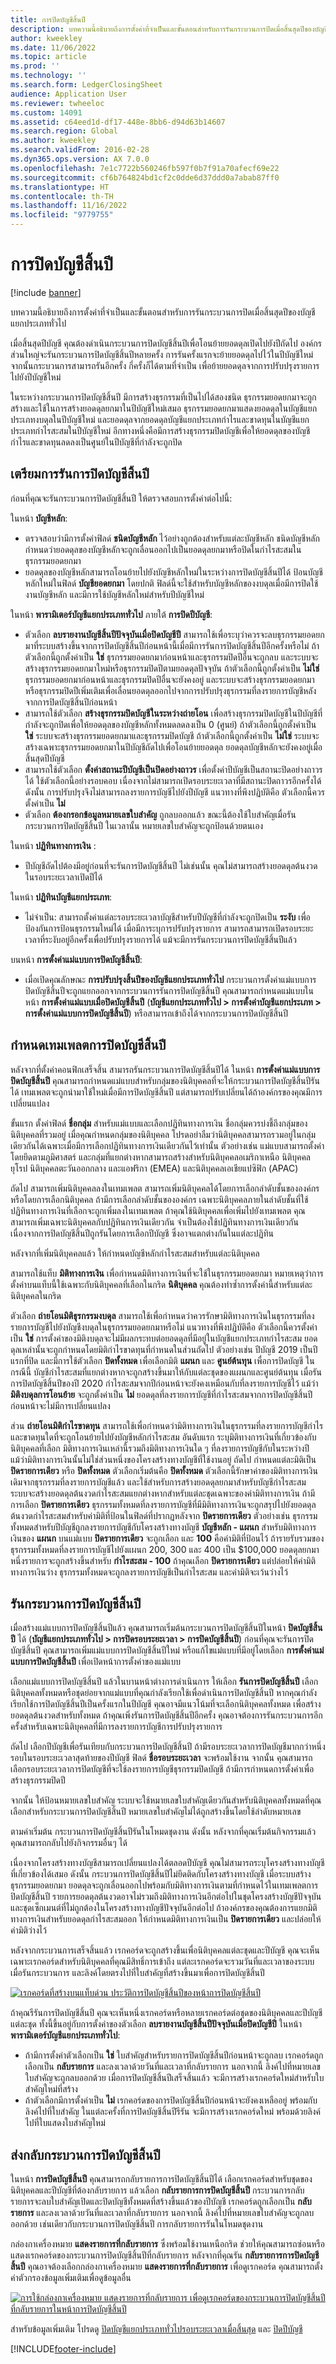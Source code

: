 ```yaml
---
title: การปิดบัญชีสิ้นปี
description: บทความนี้อธิบายถึงการตั้งค่าที่จำเป็นและขั้นตอนสำหรับการรันกระบวนการปิดเมื่อสิ้นสุดปีของบัญชีแยกประเภททั่วไป
author: kweekley
ms.date: 11/06/2022
ms.topic: article
ms.prod: ''
ms.technology: ''
ms.search.form: LedgerClosingSheet
audience: Application User
ms.reviewer: twheeloc
ms.custom: 14091
ms.assetid: c64eed1d-df17-448e-8bb6-d94d63b14607
ms.search.region: Global
ms.author: kweekley
ms.search.validFrom: 2016-02-28
ms.dyn365.ops.version: AX 7.0.0
ms.openlocfilehash: 7e1c7722b560246fb597f0b7f91a70afecf69e22
ms.sourcegitcommit: cf6b764824bd1cf2c0dde6d37ddd0a7abab87ff0
ms.translationtype: HT
ms.contentlocale: th-TH
ms.lasthandoff: 11/16/2022
ms.locfileid: "9779755"
---
```

# <a name="year-end-close"></a>การปิดบัญชีสิ้นปี

[!include [banner](../includes/banner.md)]

บทความนี้อธิบายถึงการตั้งค่าที่จำเป็นและขั้นตอนสำหรับการรันกระบวนการปิดเมื่อสิ้นสุดปีของบัญชีแยกประเภททั่วไป

เมื่อสิ้นสุดปีบัญชี คุณต้องดำเนินกระบวนการปิดบัญชีสิ้นปีเพื่อโอนย้ายยอดดุลเปิดไปยังปีถัดไป องค์กรส่วนใหญ่จะรันกระบวนการปิดบัญชีสิ้นปีหลายครั้ง การรันครั้งแรกจะย้ายยอดดุลไปไว้ในปีบัญชีใหม่ จากนั้นกระบวนการสามารถรันอีกครั้ง กี่ครั้งก็ได้ตามที่จำเป็น เพื่อย้ายยอดดุลจากการปรับปรุงรายการไปยังปีบัญชีใหม่

ในระหว่างกระบวนการปิดบัญชีสิ้นปี มีการสร้างธุรกรรมที่เป็นไปได้สองชนิด ธุรกรรมยอดยกมาจะถูกสร้างและใช้ในการสร้างยอดดุลยกมาในปีบัญชีใหม่เสมอ ธุรกรรมยอดยกมาแสดงยอดดุลในบัญชีแยกประเภทงบดุลในปีบัญชีใหม่ และยอดดุลจากยอดดุลบัญชีแยกประเภทกำไรและขาดทุนในบัญชีแยกประเภทกำไรสะสมในปีบัญชีใหม่ อีกทางหนึ่งคือมีการสร้างธุรกรรมปิดบัญชีเพื่อให้ยอดดุลของบัญชีกำไรและขาดทุนลดลงเป็นศูนย์ในปีบัญชีที่กำลังจะถูกปิด

## <a name="prepare-to-run-the-year-end-close"></a>เตรียมการรันการปิดบัญชีสิ้นปี

ก่อนที่คุณจะรันกระบวนการปิดบัญชีสิ้นปี ให้ตรวจสอบการตั้งค่าต่อไปนี้:

ในหน้า **บัญชีหลัก**:

- ตรวจสอบว่ามีการตั้งค่าฟิลด์ **ชนิดบัญชีหลัก** ไว้อย่างถูกต้องสำหรับแต่ละบัญชีหลัก ชนิดบัญชีหลักกำหนดว่ายอดดุลของบัญชีหลักจะถูกเลื่อนออกไปเป็นยอดดุลยกมาหรือปิดในกำไรสะสมในธุรกรรมยอดยกมา
- ยอดดุลของบัญชีหลักสามารถโอนย้ายไปยังบัญชีหลักใหม่ในระหว่างการปิดบัญชีสิ้นปีได้ ป้อนบัญชีหลักใหม่ในฟิลด์ **บัญชียอดยกมา** โดยปกติ ฟิลด์นี้จะใช้สำหรับบัญชีหลักของงบดุลเมื่อมีการปิดใช้งานบัญชีหลัก และมีการใช้บัญชีหลักใหม่สำหรับปีบัญชีใหม่

ในหน้า **พารามิเตอร์บัญชีแยกประเภททั่วไป** ภายใต้ **การปิดปีบัญชี**:

- ตัวเลือก **ลบรายงานบัญชีสิ้นปีปัจจุบันเมื่อปิดบัญชีปี** สามารถใช้เพื่อระบุว่าควรจะลบธุรกรรมยอดยกมาที่ระบบสร้างขึ้นจากการปิดบัญชีสิ้นปีก่อนหน้านี้เมื่อมีการรันการปิดบัญชีสิ้นปีอีกครั้งหรือไม่ ถ้าตัวเลือกนี้ถูกตั้งค่าเป็น **ใช่** ธุรกรรมยอดยกมาก่อนหน้าและธุรกรรมปิดปีอื่นจะถูกลบ และระบบจะสร้างธุรกรรมยอดยกมาใหม่หรือธุรกรรมปิดปีตามยอดดุลปัจจุบัน ถ้าตัวเลือกนี้ถูกตั้งค่าเป็น **ไม่ใช่** ธุรกรรมยอดยกมาก่อนหน้าและธุรกรรมปิดปีอื่นจะยังคงอยู่ และระบบจะสร้างธุรกรรมยอดยกมาหรือธุรกรรมปิดปีเพิ่มเติมเพื่อเลื่อนยอดดุลออกไปจากการปรับปรุงธุรกรรมที่ลงรายการบัญชีหลังจากการปิดบัญชีสิ้นปีก่อนหน้า
- สามารถใช้ตัวเลือก **สร้างธุรกรรมปิดบัญชีในระหว่างถ่ายโอน** เพื่อสร้างธุรกรรมปิดบัญชีในปีบัญชีที่กำลังจะถูกปิดเพื่อให้ยอดดุลของบัญชีหลักทั้งหมดลดลงเป็น 0 (ศูนย์) ถ้าตัวเลือกนี้ถูกตั้งค่าเป็น **ใช่** ระบบจะสร้างธุรกรรมยอดยกมาและธุรกรรมปิดบัญชี ถ้าตัวเลือกนี้ถูกตั้งค่าเป็น **ไม่ใช่** ระบบจะสร้างเฉพาะธุรกรรมยอดยกมาในปีบัญชีถัดไปเพื่อโอนย้ายยอดดุล ยอดดุลบัญชีหลักจะยังคงอยู่เมื่อสิ้นสุดปีบัญชี
- สามารถใช้ตัวเลือก **ตั้งค่าสถานะปีบัญชีเป็นปิดอย่างถาวร** เพื่อตั้งค่าปีบัญชีเป็นสถานะปิดอย่างถาวรได้ ใช้ตัวเลือกนี้อย่างรอบคอบ เนื่องจากไม่สามารถเปิดรอบระยะเวลาที่มีสถานะปิดถาวรอีกครั้งได้ ดังนั้น การปรับปรุงจึงไม่สามารถลงรายการบัญชีไปยังปีบัญชี แนวทางที่พึงปฏิบัติคือ ตัวเลือกนี้ควรตั้งค่าเป็น **ไม่**
- ตัวเลือก **ต้องกรอกข้อมูลหมายเลขใบสำคัญ** ถูกลบออกแล้ว ขณะนี้ต้องใช้ใบสำคัญเมื่อรันกระบวนการปิดบัญชีสิ้นปี ในเวลานั้น หมายเลขใบสำคัญจะถูกป้อนด้วยตนเอง

ในหน้า **ปฏิทินทางการเงิน** :

- ปีบัญชีถัดไปต้องมีอยู่ก่อนที่จะรันการปิดบัญชีสิ้นปี ไม่เช่นนั้น คุณไม่สามารถสร้างยอดดุลต้นงวดในรอบระยะเวลาเปิดปีได้

ในหน้า **ปฏิทินบัญชีแยกประเภท**:

- ไม่จำเป็น: สามารถตั้งค่าแต่ละรอบระยะเวลาบัญชีสำหรับปีบัญชีที่กำลังจะถูกปิดเป็น **ระงับ** เพื่อป้องกันการป้อนธุรกรรมใหม่ได้ เมื่อมีการะบุการปรับปรุงรายการ สามารถสามารถเปิดรอบระยะเวลาที่ระงับอยู่อีกครั้งเพื่อปรับปรุงรายการได้ แม้จะมีการรันกระบวนการปิดบัญชีสิ้นปีแล้ว

บนหน้า **การตั้งค่าแม่แบบการปิดบัญชีสิ้นปี**:

- เมื่อเปิดคุณลักษณะ **การปรับปรุงสิ้นปีของบัญชีแยกประเภททั่วไป** กระบวนการตั้งค่าแม่แบบการปิดบัญชีสิ้นปีจะถูกแยกออกจากกระบวนการรันการปิดบัญชีสิ้นปี คุณสามารถกําหนดแม่แบบในหน้า **การตั้งค่าแม่แบบเมื่อปิดบัญชีสิ้นปี** (**บัญชีแยกประเภททั่วไป \> การตั้งค่าบัญชีแยกประเภท \> การตั้งค่าแม่แบบการปิดบัญชีสิ้นปี**) หรือสามารถเข้าถึงได้จากกระบวนการปิดบัญชีสิ้นปี

## <a name="define-year-end-close-templates"></a>กำหนดเทมเพลตการปิดบัญชีสิ้นปี

หลังจากที่ตั้งค่าคอนฟิกเสร็จสิ้น สามารถรันกระบวนการปิดบัญชีสิ้นปีได้ ในหน้า **การตั้งค่าแม่แบบการปิดบัญชีสิ้นปี** คุณสามารถกำหนดแม่แบบสำหรับกลุ่มของนิติบุคคลที่จะให้กระบวนการปิดบัญชีสิ้นปีรันได้ เทมเพลตจะถูกนำมาใช้ใหม่เมื่อมีการปิดบัญชีสิ้นปี แต่สามารถปรับเปลี่ยนได้ถ้าองค์กรของคุณมีการเปลี่ยนแปลง

ขั้นแรก ตั้งค่าฟิลด์ **ชื่อกลุ่ม** สำหรับแม่แบบและเลือกปฏิทินทางการเงิน ชื่อกลุ่มควรบ่งชี้ถึงกลุ่มของนิติบุคคลที่รวมอยู่ เมื่อคุณกําหนดกลุ่มของนิติบุคคล โปรดอย่าลืมว่านิติบุคคลสามารถรวมอยู่ในกลุ่มเดียวกันได้เฉพาะเมื่อมีการเลือกปฏิทินทางการเงินเดียวกันไว้เท่านั้น ตัวอย่างเช่น แม่แบบสามารถตั้งค่าโดยยึดตามภูมิศาสตร์ และกลุ่มที่แยกต่างหากสามารถสร้างสำหรับนิติบุคคลอเมริกาเหนือ นิติบุคคลยุโรป นิติบุคคลตะวันออกกลาง และแอฟริกา (EMEA) และนิติบุคคลเอเชียแปซิฟิก (APAC)

ถัดไป สามารถเพิ่มนิติบุคคลลงในเทมเพลต สามารถเพิ่มนิติบุคคลได้โดยการเลือกลำดับชั้นขององค์กรหรือโดยการเลือกนิติบุคคล ถ้ามีการเลือกลำดับชั้นขององค์กร เฉพาะนิติบุคคลภายในลำดับชั้นที่ใช้ปฏิทินทางการเงินที่เลือกจะถูกเพิ่มลงในเทมเพลต ถ้าคุณใช้นิติบุคคลเพื่อเพิ่มไปยังเทมเพลต คุณสามารถเพิ่มเฉพาะนิติบุคคลกับปฏิทินการเงินเดียวกัน จำเป็นต้องใช้ปฏิทินทางการเงินเดียวกันเนื่องจากการปิดบัญชีสิ้นปีถูกรันโดยการเลือกปีบัญชี ซึ่งอาจแตกต่างกันในแต่ละปฏิทิน

หลังจากที่เพิ่มนิติบุคคลแล้ว ให้กำหนดบัญชีหลักกำไรสะสมสำหรับแต่ละนิติบุคคล

สามารถใช้แท็บ **มิติทางการเงิน** เพื่อกำหนดมิติทางการเงินที่จะใช้ในธุรกรรมยอดยกมา หมายเหตุว่าการตั้งค่าบนแท็บนี้ใช้เฉพาะกับนิติบุคคลที่เลือกในกริด **นิติบุคคล** คุณต้องทำซ้ำการตั้งค่านี้สำหรับแต่ละนิติบุคคลในกริด

ตัวเลือก **ถ่ายโอนมิติธุรกรรมงบดุล** สามารถใช้เพื่อกำหนดว่าควรรักษามิติทางการเงินในธุรกรรมที่ลงรายการบัญชีไปยังบัญชีงบดุลในธุรกรรมยอดยกมาหรือไม่ แนวทางที่พึงปฏิบัติคือ ตัวเลือกนี้ควรตั้งค่าเป็น **ใช่** การตั้งค่าของมิติงบดุลจะไม่มีผลกระทบต่อยอดดุลที่มีอยู่ในบัญชีแยกประเภทกําไรสะสม ยอดดุลเหล่านั้นจะถูกกําหนดโดยมิติกําไรขาดทุนที่กําหนดในส่วนถัดไป ตัวอย่างเช่น ปีบัญชี 2019 เป็นปีแรกที่ปิด และมีการใช้ตัวเลือก **ปิดทั้งหมด** เพื่อเลือกมิติ **แผนก** และ **ศูนย์ต้นทุน** เพื่อการปิดบัญชี ในกรณีนี้ บัญชีกําไรสะสมที่แยกต่างหากจะถูกสร้างขึ้นมาให้กับแต่ละชุดของแผนกและศูนย์ต้นทุน เมื่อรันการปิดบัญชีสิ้นปีของปี 2020 กําไรสะสมจากปีก่อนหน้าจะยังคงเหมือนกับที่ลงรายการบัญชีไว้ แม้ว่า **มิติงบดุลการโอนย้าย** จะถูกตั้งค่าเป็น **ไม่** ยอดดุลที่ลงรายการบัญชีที่กําไรสะสมจากการปิดบัญชีสิ้นปีก่อนหน้าจะไม่มีการเปลี่ยนแปลง

ส่วน **ถ่ายโอนมิติกำไรขาดทุน** สามารถใช้เพื่อกำหนดว่ามิติทางการเงินในธุรกรรมที่ลงรายการบัญชีกำไรและขาดทุนใดที่จะถูกโอนย้ายไปยังบัญชีหลักกำไรสะสม อันดับแรก ระบุมิติทางการเงินที่เกี่ยวข้องกับนิติบุคคลที่เลือก มิติทางการเงินเหล่านี้รวมถึงมิติทางการเงินใด ๆ ที่ลงรายการบัญชีกับในระหว่างปี แม้ว่ามิติทางการเงินนั้นไม่ใช่ส่วนหนึ่งของโครงสร้างทางบัญชีที่ใช้งานอยู่ ถัดไป กำหนดแต่ละมิติเป็น **ปิดรายการเดียว** หรือ **ปิดทั้งหมด** ตัวเลือกเริ่มต้นคือ **ปิดทั้งหมด** ตัวเลือกนี้รักษาค่าของมิติทางการเงินเดิมจากธุรกรรมที่ลงรายการบัญชีแล้ว และใช้สำหรับการสร้างยอดดุลยกมาสำหรับบัญชีกำไรสะสม ระบบจะสร้างยอดดุลต้นงวดกำไรสะสมแยกต่างหากสำหรับแต่ละชุดเฉพาะของค่ามิติทางการเงิน ถ้ามีการเลือก **ปิดรายการเดียว** ธุรกรรมทั้งหมดที่ลงรายการบัญชีที่มีมิติทางการเงินจะถูกสรุปไปยังยอดดุลต้นงวดกำไรสะสมสำหรับค่ามิติที่ป้อนในฟิลด์ที่ปรากฏหลังจาก **ปิดรายการเดียว** ตัวอย่างเช่น ธุรกรรมทั้งหมดสำหรับปีบัญชีถูกลงรายการบัญชีกับโครงสร้างทางบัญชี **บัญชีหลัก - แผนก** สำหรับมิติทางการเงินของ **แผนก** บนแม่แบบ **ปิดรายการเดียว** จะถูกเลือก และ **100** คือค่ามิติที่ป้อนไว้ ถ้ารายรับรวมของธุรกรรมทั้งหมดที่ลงรายการบัญชีไปยังแผนก 200, 300 และ 400 เป็น $100,000 ยอดดุลยกมาหนึ่งรายการจะถูกสร้างขึ้นสำหรับ **กำไรสะสม - 100** ถ้าคุณเลือก **ปิดรายการเดียว** แต่ปล่อยให้ค่ามิติทางการเงินว่าง ธุรกรรมทั้งหมดจะถูกลงรายการบัญชีเป็นกำไรสะสม และค่ามิติจะเว้นว่างไว้

## <a name="run-the-year-end-close-process"></a>รันกระบวนการปิดบัญชีสิ้นปี

เมื่อสร้างแม่แบบการปิดบัญชีสิ้นปีแล้ว คุณสามารถเริ่มต้นกระบวนการปิดบัญชีสิ้นปีในหน้า **ปิดบัญชีสิ้นปี** ได้ (**บัญชีแยกประเภททั่วไป \> การปิดรอบระยะเวลา \> การปิดบัญชีสิ้นปี**) ก่อนที่คุณจะรันการปิดบัญชีสิ้นปี คุณสามารถเพิ่มแม่แบบการปิดบัญชีสิ้นปีใหม่ หรือแก้ไขแม่แบบที่มีอยู่โดยเลือก **การตั้งค่าแม่แบบการปิดบัญชีสิ้นปี** เพื่อเปิดหน้าการตั้งค่าของแม่แบบ

เลือกแม่แบบการปิดบัญชีสิ้นปี แล้วในบานหน้าต่างการดำเนินการ ให้เลือก **รันการปิดบัญชีสิ้นปี** เลือกนิติบุคคลทั้งหมดหรือชุดย่อยจากแม่แบบที่คุณกำลังเรียกใช้เพื่อดำเนินการปิดบัญชีสิ้นปี หากคุณกำลังเรียกใช้การปิดบัญชีสิ้นปีเป็นครั้งแรกในปีบัญชี คุณอาจมีแนวโน้มที่จะเลือกนิติบุคคลทั้งหมด เพื่อสร้างยอดดุลต้นงวดสำหรับทั้งหมด ถ้าคุณเพิ่งรันการปิดบัญชีสิ้นปีอีกครั้ง คุณอาจต้องการรันกระบวนการอีกครั้งสำหรับเฉพาะนิติบุคคลที่มีการลงรายการบัญชีการปรับปรุงรายการ

ถัดไป เลือกปีบัญชีเพื่อรันเทียบกับกระบวนการปิดบัญชีสิ้นปี ถ้ามีรอบระยะเวลาการปิดบัญชีมากกว่าหนึ่งรอบในรอบระยะเวลาสุดท้ายของปีบัญชี ฟิลด์ **ชื่อรอบระยะเวลา** จะพร้อมใช้งาน จากนั้น คุณสามารถเลือกรอบระยะเวลาการปิดบัญชีที่จะใช้ลงรายการบัญชีธุรกรรมปิดบัญชี ถ้ามีการกําหนดการตั้งค่าเพื่อสร้างธุรกรรมปิดปี

จากนั้น ให้ป้อนหมายเลขใบสำคัญ ระบบจะใช้หมายเลขใบสำคัญเดียวกันสำหรับนิติบุคคลทั้งหมดที่คุณเลือกสำหรับกระบวนการปิดบัญชีสิ้นปี หมายเลขใบสำคัญไม่ได้ถูกสร้างขึ้นโดยใช้ลำดับหมายเลข

ตามค่าเริ่มต้น กระบวนการปิดบัญชีสิ้นปีรันในโหมดชุดงาน ดังนั้น หลังจากที่คุณเริ่มต้นกิจกรรมแล้ว คุณสามารถกลับไปยังกิจกรรมอื่นๆ ได้

เนื่องจากโครงสร้างทางบัญชีสามารถเปลี่ยนแปลงได้ตลอดปีบัญชี คุณไม่สามารถระบุโครงสร้างทางบัญชีที่เกี่ยวข้องได้เสมอ ดังนั้น กระบวนการปิดบัญชีสิ้นปีไม่ยึดติดกับโครงสร้างทางบัญชี เมื่อระบบสร้างธุรกรรมยอดยกมา ยอดดุลจะถูกเลื่อนออกไปพร้อมกับมิติทางการเงินตามที่กำหนดไว้ในเทมเพลตการปิดบัญชีสิ้นปี รายการยอดดุลต้นงวดอาจไม่รวมถึงมิติทางการเงินอีกต่อไปในชุดโครงสร้างบัญชีปัจจุบันและชุดเซ็กเมนต์ที่ไม่ถูกต้องในโครงสร้างทางบัญชีปัจจุบันอีกต่อไป ถ้าองค์กรของคุณต้องการแยกมิติทางการเงินสำหรับยอดดุลกำไรสะสมออก ให้กำหนดมิติทางการเงินเป็น **ปิดรายการเดียว** และปล่อยให้ค่ามิติว่างไว้

หลังจากกระบวนการเสร็จสิ้นแล้ว เรกคอร์ดจะถูกสร้างขึ้นเพื่อนิติบุคคลแต่ละชุดและปีบัญชี คุณจะเห็นเฉพาะเรกคอร์ดสำหรับนิติบุคคลที่คุณมีสิทธิ์การเข้าถึง แต่ละเรกคอร์ดจะรวมวันที่และเวลาของระบบเมื่อรันกระบวนการ และลิงค์โดยตรงไปที่ใบสำคัญที่สร้างขึ้นมาเพื่อการปิดบัญชีสิ้นปี

[![เรกคอร์ดที่สร้างบนแท็บด่วน ประวัติการปิดบัญชีสิ้นปีของหน้าการปิดบัญชีสิ้นปี](./media/run-yr-end-close.png)](./media/run-yr-end-close.png)

ถ้าคุณรีรันการปิดบัญชีสิ้นปี คุณจะเห็นหนึ่งเรกคอร์ดหรือหลายเรกคอร์ดต่อชุดของนิติบุคคลและปีบัญชีแต่ละชุด ทั้งนี้ขึ้นอยู่กับการตั้งค่าของตัวเลือก **ลบรายงานบัญชีสิ้นปีปัจจุบันเมื่อปิดบัญชีปี** ในหน้า **พารามิเตอร์บัญชีแยกประเภททั่วไป**:

- ถ้ามีการตั้งค่าตัวเลือกเป็น **ใช่** ใบสำคัญสำหรับรายการปิดบัญชีสิ้นปีก่อนหน้าจะถูกลบ เรกคอร์ดถูกเลือกเป็น **กลับรายการ** และลงเวลาด้วยวันที่และเวลาที่กลับรายการ นอกจากนี้ ลิงค์ไปที่หมายเลขใบสำคัญจะถูกลบออกด้วย เมื่อการปิดบัญชีสิ้นปีเสร็จสิ้นแล้ว จะมีการสร้างเรกคอร์ดใหม่สำหรับใบสำคัญใหม่ที่สร้าง
- ถ้าตัวเลือกมีการตั้งค่าเป็น **ไม่** เรกคอร์ดของการปิดบัญชีสิ้นปีก่อนหน้าจะยังคงเหลืออยู่ พร้อมกับลิงค์ไปที่ใบสำคัญ ในแต่ละครั้งที่การปิดบัญชีสิ้นปีรีรัน จะมีการสร้างเรกคอร์ดใหม่ พร้อมด้วยลิงค์ไปที่ใบแสดงใบสำคัญใหม่

## <a name="reverse-the-year-end-close-process"></a>ส่งกลับกระบวนการปิดบัญชีสิ้นปี

ในหน้า **การปิดบัญชีสิ้นปี** คุณสามารถกลับรายการการปิดบัญชีสิ้นปีได้ เลือกเรกคอร์ดสำหรับชุดของนิติบุคคลและปีบัญชีที่ต้องกลับรายการ แล้วเลือก **กลับรายการการปิดบัญชีสิ้นปี** กระบวนการกลับรายการจะลบใบสำคัญเปิดและปิดบัญชีทั้งหมดที่สร้างขึ้นแล้วของปีบัญชี เรกคอร์ดถูกเลือกเป็น **กลับรายการ** และลงเวลาด้วยวันที่และเวลาที่กลับรายการ นอกจากนี้ ลิงค์ไปที่หมายเลขใบสำคัญจะถูกลบออกด้วย เช่นเดียวกับกระบวนการปิดบัญชีสิ้นปี การกลับรายการรันในโหมดชุดงาน

กล่องกาเครื่องหมาย **แสดงรายการที่กลับรายการ** ซึ่งพร้อมใช้งานเหนือกริด ช่วยให้คุณสามารถซ่อนหรือแสดงเรกคอร์ดของกระบวนการปิดบัญชีสิ้นปีที่กลับรายการ หลังจากที่คุณรัน **กลับรายการการปิดบัญชีสิ้นปี** คุณอาจต้องเลือกกล่องกาเครื่องหมาย **แสดงรายการที่กลับรายการ** เพื่อดูเรกคอร์ด คุณสามารถตั้งค่าตัวกรองข้อมูลเพิ่มเติมเพื่อดูข้อมูลอื่น

[![การใช้กล่องกาเครื่องหมาย แสดงรายการที่กลับรายการ เพื่อดูเรกคอร์ดของกระบวนการปิดบัญชีสิ้นปีที่กลับรายการในหน้าการปิดบัญชีสิ้นปี](./media/rvrs-yr-end-close.png)](./media/rvrs-yr-end-close.png)

สำหรับข้อมูลเพิ่มเติม โปรดดู [ปิดบัญชีแยกประเภททั่วไปรอบระยะเวลาเมื่อสิ้นสุด](close-general-ledger-at-period-end.md) และ [ปิดปีบัญชี](tasks/close-fiscal-year.md)

[!INCLUDE[footer-include](../../includes/footer-banner.md)]

